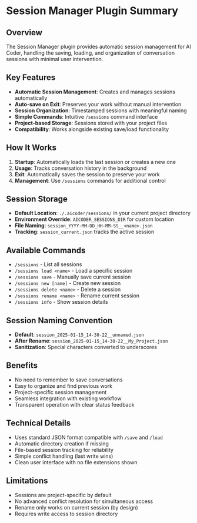 # Session Manager Plugin Summary

## Overview
The Session Manager plugin provides automatic session management for AI Coder, handling the saving, loading, and organization of conversation sessions with minimal user intervention.

## Key Features
- **Automatic Session Management**: Creates and manages sessions automatically
- **Auto-save on Exit**: Preserves your work without manual intervention
- **Session Organization**: Timestamped sessions with meaningful naming
- **Simple Commands**: Intuitive `/sessions` command interface
- **Project-based Storage**: Sessions stored with your project files
- **Compatibility**: Works alongside existing save/load functionality

## How It Works
1. **Startup**: Automatically loads the last session or creates a new one
2. **Usage**: Tracks conversation history in the background
3. **Exit**: Automatically saves the session to preserve your work
4. **Management**: Use `/sessions` commands for additional control

## Session Storage
- **Default Location**: `./.aicoder/sessions/` in your current project directory
- **Environment Override**: `AICODER_SESSIONS_DIR` for custom location
- **File Naming**: `session_YYYY-MM-DD_HH-MM-SS__<name>.json`
- **Tracking**: `session_current.json` tracks the active session

## Available Commands
- `/sessions` - List all sessions
- `/sessions load <name>` - Load a specific session
- `/sessions save` - Manually save current session
- `/sessions new [name]` - Create new session
- `/sessions delete <name>` - Delete a session
- `/sessions rename <name>` - Rename current session
- `/sessions info` - Show session details

## Session Naming Convention
- **Default**: `session_2025-01-15_14-30-22__unnamed.json`
- **After Rename**: `session_2025-01-15_14-30-22__My_Project.json`
- **Sanitization**: Special characters converted to underscores

## Benefits
- No need to remember to save conversations
- Easy to organize and find previous work
- Project-specific session management
- Seamless integration with existing workflow
- Transparent operation with clear status feedback

## Technical Details
- Uses standard JSON format compatible with `/save` and `/load`
- Automatic directory creation if missing
- File-based session tracking for reliability
- Simple conflict handling (last write wins)
- Clean user interface with no file extensions shown

## Limitations
- Sessions are project-specific by default
- No advanced conflict resolution for simultaneous access
- Rename only works on current session (by design)
- Requires write access to session directory